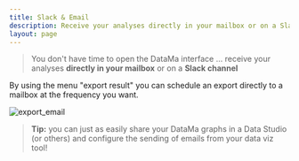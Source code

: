 ```yaml
---
title: Slack & Email
description: Receive your analyses directly in your mailbox or on a Slack channel.
layout: page
---
```


> You don't have time to open the DataMa interface ... receive your analyses **directly in your mailbox** or on a **Slack channel**

By using the menu "export result" you can schedule an export directly to a mailbox at the frequency you want.

![export_email]({{site.url}}/{{site.baseurl}}/core_app/header/export_results/images/ExportEmail_GIF2.gif)

> **Tip:** you can just as easily share your DataMa graphs in a Data Studio (or others) and configure the sending of emails from your data viz tool!
